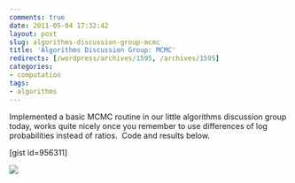 ```yaml
---
comments: true
date: 2011-05-04 17:32:42
layout: post
slug: algorithms-discussion-group-mcmc
title: 'Algorithms Discussion Group: MCMC'
redirects: [/wordpress/archives/1595, /archives/1595]
categories:
- computation 
tags:
- algorithms
---
```


Implemented a basic MCMC routine in our little algorithms discussion group today, works quite nicely once you remember to use differences of log probabilities instead of ratios.  Code and results below.

[gist id=956311]

![]( http://farm6.staticflickr.com/5103/5688329255_67ba8430ec_o.png )

